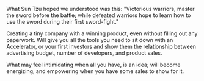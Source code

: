 What Sun Tzu hoped we understood was this: "Victorious warriors, master the
sword before the battle; while defeated warriors hope to learn how to use
the sword during their first sword-fight."

Creating a tiny company with a winning product, even without filling out
any paperwork. Will give you all the tools you need to sit down with an
Accelerator, or your first investors and show them the relationship between
advertising budget, number of developers, and product sales.

What may feel intimidating when all you have, is an idea; will become
energizing, and empowering when you have some sales to show for it.
